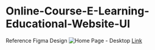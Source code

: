 # Online-Course-E-Learning-Educational-Website-UI
Reference Figma Design
![Home Page - Desktop](https://github.com/berkyildizkaya/Online-Course-E-Learning-Educational-Website-UI/assets/48087914/3cceae9c-5e51-4419-9599-185bbd341453)
[Link](https://www.figma.com/file/ZUVYYxzaNhKw8yO02bQo4k/Online-Course-E-Learning-Educational-Website-UI-Template-Design-in-Light-Theme-(-FREE-Editable-)-(Community)?type=design&node-id=20-2&mode=design&t=zI3mrmhZbVIOEiCa-0)
